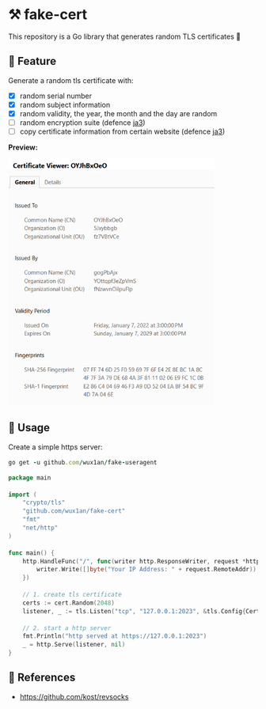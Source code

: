 # ⚒️ fake-cert

This repository is a Go library that generates random TLS certificates 🎊

## 🏅 Feature

Generate a random tls certificate with:

- [x] random serial number
- [x] random subject information
- [x] random validity, the year, the month and the day are random
- [ ] random encryption suite (defence [ja3](https://engineering.salesforce.com/tls-fingerprinting-with-ja3-and-ja3s-247362855967/))
- [ ] copy certificate information from certain website (defence [ja3](https://engineering.salesforce.com/tls-fingerprinting-with-ja3-and-ja3s-247362855967/))

**Preview:**  

<img src="static/random-cert.png" height="500"/> 

## 🎨 Usage

Create a simple https server:

```ruby
go get -u github.com/wux1an/fake-useragent
```

```go
package main

import (
	"crypto/tls"
	"github.com/wux1an/fake-cert"
	"fmt"
	"net/http"
)

func main() {
	http.HandleFunc("/", func(writer http.ResponseWriter, request *http.Request) {
		writer.Write([]byte("Your IP Address: " + request.RemoteAddr))
	})

	// 1. create tls certificate
	certs := cert.Random(2048)
	listener, _ := tls.Listen("tcp", "127.0.0.1:2023", &tls.Config{Certificates: []tls.Certificate{certs}})

	// 2. start a http server
	fmt.Println("http served at https://127.0.0.1:2023")
	_ = http.Serve(listener, nil)
}
```

## 🔗 References

- https://github.com/kost/revsocks
